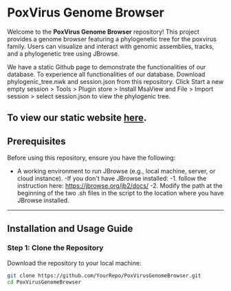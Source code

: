 # PoxVirus Genome Browser

Welcome to the **PoxVirus Genome Browser** repository! This project provides a genome browser featuring a phylogenetic tree for the poxvirus family. Users can visualize and interact with genomic assemblies, tracks, and a phylogenetic tree using JBrowse.

We have a static Github page to demonstrate the functionalities of our database. To experience all functionalities of our database. Download phylogenic_tree.nwk and session.json from this repository. Click Start a new empty session > Tools > Plugin store > Install MsaView and File > Import session > select session.json to view the phylogenic tree.

To view our static website [here](https://steve10166.github.io/jbrowse2).
---

## Prerequisites
Before using this repository, ensure you have the following:
- A working environment to run JBrowse (e.g., local machine, server, or cloud instance).
-If you don't have JBrowse installed:
-1. follow the instruction here: https://jbrowse.org/jb2/docs/
-2. Modify the path at the beginning of the two .sh files in the script to the location where you have JBrowse installed.
---

## Installation and Usage Guide

### Step 1: Clone the Repository
Download the repository to your local machine:

```bash
git clone https://github.com/YourRepo/PoxVirusGenomeBrowser.git
cd PoxVirusGenomeBrowser
